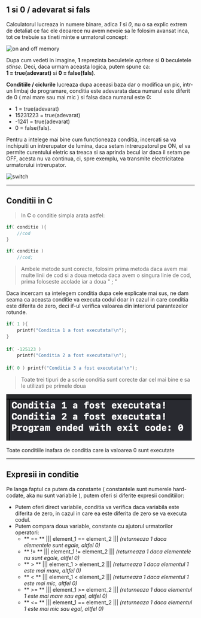 ## 1 si 0 / adevarat si fals

Calculatorul lucreaza in numere binare, adica *1* si *0*, nu o sa explic extrem de detaliat ce fac ele deoarece nu avem nevoie sa le folosim avansat inca, tot ce trebuie sa tineti minte e urmatorul concept:

![on and off memory](https://i.ytimg.com/vi/Xpk67YzOn5w/mqdefault.jpg)

Dupa cum vedeti in imagine, **1** reprezinta beculetele *aprinse* si **0** beculetele *stinse*.
Deci, daca urmam aceasta logica, putem spune ca: 
<br>__1 = true(adevarat)__ si __0 = false(fals)__.

**Conditiile / ciclurile** lucreaza dupa aceeasi baza dar o modifica un pic, intr-un limbaj de programare, conditia este adevarata daca numarul este diferit de 0 ( mai mare sau mai mic ) si falsa daca numarul este 0:
- 1 = true(adevarat)
- 15231223 = true(adevarat)
- -1241 = true(adevarat)
- 0 = false(fals).

Pentru a intelege mai bine cum functioneaza conditia, incercati sa va inchipuiti un intrerupator de lumina, daca setam intrerupatorul pe ON, el va permite curentului eletric sa treaca si sa aprinda becul iar daca il setam pe OFF, acesta nu va continua, ci, spre exemplu, va transmite electricitatea urmatorului intrerupator.

![switch](https://qph.fs.quoracdn.net/main-qimg-62f126ef48af2bfa032c8a7930b59777-lq)

---

## Conditii in C

>In __C__ o conditie simpla arata astfel:
```c
if( conditie ){
    //cod
}
```
```c
if( conditie )
    //cod;
```
>Ambele metode sunt corecte, folosim prima metoda daca avem mai multe linii de cod si a doua metoda daca avem o singura linie de cod, prima foloseste acolade iar a doua " ; "

Daca incercam sa intelegem conditia dupa cele explicate mai sus, ne dam seama ca aceasta conditie va executa codul doar in cazul in care conditia este diferita de zero, deci if-ul verifica valoarea din interiorul parantezelor rotunde.

```c
if( 1 ){
    printf("Conditia 1 a fost executata!\n");
}

if( -125123 )
    printf("Conditia 2 a fost executata!\n");

if( 0 ) printf("Conditia 3 a fost executata!\n");
```
> Toate trei tipuri de a scrie conditia sunt corecte dar cel mai bine e sa le utilizati pe primele doua

![ss](../resources/conditii_ss.png)

Toate conditiile inafara de conditia care ia valoarea 0 sunt executate

---

## Expresii in conditie

Pe langa faptul ca putem da constante ( constantele sunt numerele hard-codate, aka nu sunt variabile ), putem oferi si diferite expresii conditiilor:
- Putem oferi direct variabile, conditia va verifica daca variabila este diferita de zero, in cazul in care ea este diferita de zero se va executa codul.
- Putem compara doua variable, constante cu ajutorul urmatorilor operatori:
    - ** == ** ||| element_1 == element_2 ||| *(returneaza 1 daca elementele sunt egale, altfel 0)*
    - ** != ** ||| element_1 != element_2 ||| *(returneaza 1 daca elementele nu sunt egale, altfel 0)*
    - ** > **  ||| element_1 > element_2  ||| *(returneaza 1 daca elementul 1 este mai mare, altfel 0)*
    - ** < **  ||| element_1 < element_2  ||| *(returneaza 1 daca elementul 1 este mai mic, altfel 0)*
    - ** >= ** ||| element_1 >= element_2 ||| *(returneaza 1 daca elementul 1 este mai mare sau egal, altfel 0)*
    - ** <= ** ||| element_1 == element_2 ||| *(returneaza 1 daca elementul 1 este mai mic sau egal, altfel 0)*

<!--
https://docs.github.com/en/github/writing-on-github/getting-started-with-writing-and-formatting-on-github/basic-writing-and-formatting-syntax

https://docs.microsoft.com/en-us/azure/devops/project/wiki/markdown-guidance?view=azure-devops#:~:text=a%20new%20paragraph.-,In%20a%20Markdown%20file%20or%20widget%2C%20enter%20two%20spaces%20before,action%20begins%20a%20new%20paragraph.
-->